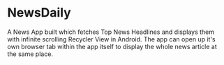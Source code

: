 # NewsDaily
A News App built which fetches Top News Headlines and displays them with infinite scrolling Recycler View in Android. The app can open up it's own browser tab within the app itself to display the whole news article at the same place.
